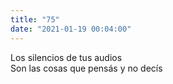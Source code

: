 ```yaml
---
title: "75"
date: "2021-01-19 00:04:00"
---
```


Los silencios de tus audios\
Son las cosas que pensás y no decís
